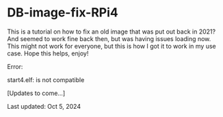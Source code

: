 # DB-image-fix-RPi4

This is a tutorial on how to fix an old image that was put out back in 2021? And seemed to work fine back then, but was having issues loading now.  This might not work for everyone, but this is how I got it to work in my use case.  Hope this helps, enjoy!

Error:

start4.elf: is not compatible


[Updates to come...] 









Last updated: Oct 5, 2024
